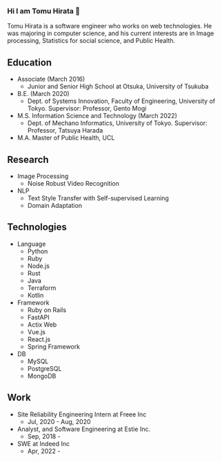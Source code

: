 ### Hi I am Tomu Hirata 👋

<!--
**TomeHirata/TomeHirata** is a ✨ _special_ ✨ repository because its `README.md` (this file) appears on your GitHub profile.

Here are some ideas to get you started:

- 🔭 I’m currently working on ...
- 🌱 I’m currently learning ...
- 👯 I’m looking to collaborate on ...
- 🤔 I’m looking for help with ...
- 💬 Ask me about ...
- 📫 How to reach me: ...
- 😄 Pronouns: ...
- ⚡ Fun fact: ...
-->
Tomu Hirata is a software engineer who works on web technologies. He was majoring in computer
science, and his current interests are in Image processing, Statistics for social science, and Public Health.

<!--
[![Tomu's GitHub stats](https://github-readme-stats.vercel.app/api?username=TomeHirata&count_private=true)](https://github.com/anuraghazra/github-readme-stats)
-->

## Education
- Associate (March 2016)
  - Junior and Senior High School at Otsuka, University of Tsukuba
- B.E. (March 2020)
  - Dept. of Systems Innovation, Faculty of Engineering, University of Tokyo. Supervisor: Professor, Gento Mogi
- M.S. Information Science and Technology (March 2022)
  - Dept. of Mechano Informatics, University of Tokyo. Supervisor: Professor, Tatsuya Harada
- M.A. Master of Public Health, UCL

## Research
- Image Processing
  - Noise Robust Video Recognition
- NLP
  - Text Style Transfer with Self-supervised Learning
  - Domain Adaptation

## Technologies
- Language
  - Python
  - Ruby
  - Node.js
  - Rust
  - Java
  - Terraform
  - Kotlin
- Framework
  - Ruby on Rails
  - FastAPI
  - Actix Web
  - Vue.js
  - React.js
  - Spring Framework
- DB
  - MySQL
  - PostgreSQL
  - MongoDB

## Work
- Site Reliability Engineering Intern at Freee Inc
  - Jul, 2020 - Aug, 2020
- Analyst, and Software Engineering at Estie Inc.
  - Sep, 2018 -
- SWE at Indeed Inc
  - Apr, 2022 - 
